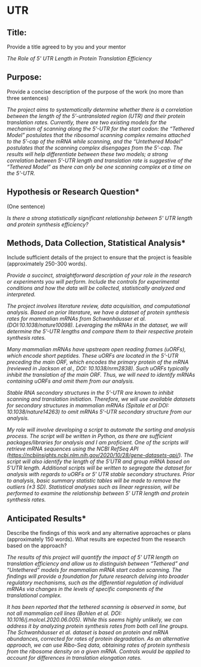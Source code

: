 # UTR

## Title:

Provide a title agreed to by you and your mentor

*The Role of 5' UTR Length in Protein Translation Efficiency*

## Purpose:

Provide a concise description of the purpose of the work (no more than three sentences)

*The project aims to systematically determine whether there is a correlation between the length of the 5’-untranslated region (UTR) and their protein translation rates. Currently, there are two existing models for the mechanism of scanning along the 5’-UTR for the start codon: the “Tethered Model” postulates that the ribosomal scanning complex remains attached to the 5’-cap of the mRNA while scanning, and the “Untethered Model” postulates that the scanning complex disengages from the 5’-cap. The results will help differentiate between these two models; a strong correlation between 5’-UTR length and translation rate is suggestive of the “Tethered Model” as there can only be one scanning complex at a time on the 5’-UTR.* 

## Hypothesis or Research Question*

(One sentence)

*Is there a strong statistically significant relationship between 5' UTR length and protein synthesis efficiency?*

## Methods, Data Collection, Statistical Analysis*

Include sufficient details of the project to ensure that the project is feasible (approximately 250-300 words).

*Provide a succinct, straightforward description of your role in the research or experiments you will perform. Include the controls for experimental conditions and how the data will be collected, statistically analyzed and interpreted.*

*The project involves literature review, data acquisition, and computational analysis. Based on prior literature, we have a dataset of protein synthesis rates for mammalian mRNAs from Schwanhäusser et al. (DOI:10.1038/nature10098). Leveraging the mRNAs in the dataset, we will determine the 5’-UTR lengths and compare them to their respective protein synthesis rates.*

*Many mammalian mRNAs have upstream open reading frames (uORFs), which encode short peptides. These uORFs are located in the 5’-UTR preceding the main ORF, which encodes the primary protein of the mRNA (reviewed in Jackson et al., DOI: 10.1038/nrm2838). Such uORFs typically inhibit the translation of the main ORF. Thus, we will need to identify mRNAs containing uORFs and omit them from our analysis.*

*Stable RNA secondary structures in the 5’-UTR are known to inhibit scanning and translation initiation. Therefore, we will use available datasets for secondary structures in mammalian mRNAs (Spitale et al DOI: 10.1038/nature14263) to omit mRNAs 5’-UTR secondary structure from our analysis.*

*My role will involve developing a script to automate the sorting and analysis process. The script will be written in Python, as there are sufficient packages/libraries for analysis and I am proficient. One of the scripts will retrieve mRNA sequences using the NCBI RefSeq API (https://ncbiinsights.ncbi.nlm.nih.gov/2020/10/28/gene-datasets-api/). The script will also identify the length of the 5’UTR and group mRNA based on 5’UTR length. Additional scripts will be written to segregate the dataset for analysis with regards to uORFs or 5’ UTR stable secondary structures. Prior to analysis, basic summary statistic tables will be made to remove the outliers (±3 SD). Statistical analyses such as linear regression, will be performed to examine the relationship between 5' UTR length and protein synthesis rates.*  

## Anticipated Results*

Describe the findings of this work and any alternative approaches or plans (approximately 150 words).
What results are expected from the research based on the approach?

*The results of this project will quantify the impact of 5' UTR length on translation efficiency and allow us to distinguish between “Tethered” and “Untethered” models for mammalian mRNA start codon scanning. The findings will provide a foundation for future research delving into broader regulatory mechanisms, such as the differential regulation of individual mRNAs via changes in the levels of specific components of the translational complex.* 

*It has been reported that the tethered scanning is observed in some, but not all mammalian cell lines (Bohlen et al. DOI: 10.1016/j.molcel.2020.06.005). While this seems highly unlikely, we can address it by analyzing protein synthesis rates from both cell line groups. The Schwanhäusser et al. dataset is based on protein and mRNA abundances, corrected for rates of protein degradation. As an alternative approach, we can use Ribo-Seq data, obtaining rates of protein synthesis from the ribosome density on a given mRNA. Controls would be applied to account for differences in translation elongation rates.*
